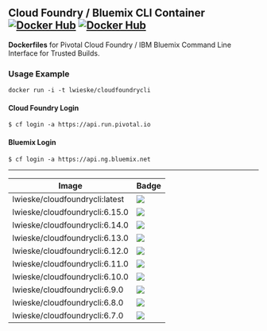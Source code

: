 ## Cloud Foundry / Bluemix CLI Container [![Docker Hub](https://img.shields.io/docker/pulls/lwieske/cloudfoundrycli.svg?style=flat)](https://registry.hub.docker.com/u/lwieske/cloudfoundrycli/) [![Docker Hub](https://img.shields.io/docker/stars/lwieske/cloudfoundrycli.svg?style=flat)](https://registry.hub.docker.com/u/lwieske/cloudfoundrycli/)

**Dockerfiles** for Pivotal Cloud Foundry / IBM Bluemix Command Line Interface for Trusted Builds.

### Usage Example

    docker run -i -t lwieske/cloudfoundrycli

#### Cloud Foundry Login

    $ cf login -a https://api.run.pivotal.io

#### Bluemix Login

    $ cf login -a https://api.ng.bluemix.net

***

| Image                     | Badge |
| ------------------------- | ----- |
| lwieske/cloudfoundrycli:latest | [![](https://img.shields.io/imagelayers/image-size/lwieske/cloudfoundrycli/latest.svg)]() |
| lwieske/cloudfoundrycli:6.15.0 | [![](https://img.shields.io/imagelayers/image-size/lwieske/cloudfoundrycli/v6.15.0.svg)]() |
| lwieske/cloudfoundrycli:6.14.0 | [![](https://img.shields.io/imagelayers/image-size/lwieske/cloudfoundrycli/v6.14.0.svg)]() |
| lwieske/cloudfoundrycli:6.13.0 | [![](https://img.shields.io/imagelayers/image-size/lwieske/cloudfoundrycli/v6.13.0.svg)]() |
| lwieske/cloudfoundrycli:6.12.0 | [![](https://img.shields.io/imagelayers/image-size/lwieske/cloudfoundrycli/v6.12.0.svg)]() |
| lwieske/cloudfoundrycli:6.11.0 | [![](https://img.shields.io/imagelayers/image-size/lwieske/cloudfoundrycli/v6.11.0.svg)]() |
| lwieske/cloudfoundrycli:6.10.0 | [![](https://img.shields.io/imagelayers/image-size/lwieske/cloudfoundrycli/v6.10.0.svg)]() |
| lwieske/cloudfoundrycli:6.9.0 | [![](https://img.shields.io/imagelayers/image-size/lwieske/cloudfoundrycli/v6.9.0.svg)]() |
| lwieske/cloudfoundrycli:6.8.0 | [![](https://img.shields.io/imagelayers/image-size/lwieske/cloudfoundrycli/v6.8.0.svg)]() |
| lwieske/cloudfoundrycli:6.7.0 | [![](https://img.shields.io/imagelayers/image-size/lwieske/cloudfoundrycli/v6.7.0.svg)]() |
